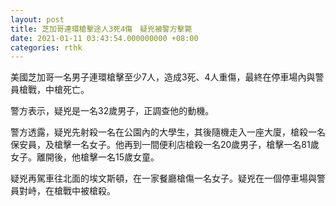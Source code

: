 ```yaml
---
layout: post
title: 芝加哥連環槍擊途人3死4傷　疑兇被警方擊斃
date: 2021-01-11 03:43:54.000000000 +08:00
categories: rthk
---
```


美國芝加哥一名男子連環槍擊至少7人，造成3死、4人重傷，最終在停車場內與警員槍戰，中槍死亡。

警方表示，疑兇是一名32歲男子，正調查他的動機。

警方透露，疑兇先射殺一名在公園內的大學生，其後隨機走入一座大廈，槍殺一名保安員，及槍擊一名女子。他再到一間便利店槍殺一名20歲男子，槍擊一名81歲女子。離開後，他槍擊一名15歲女童。

疑兇再駕車往北面的埃文斯頓，在一家餐廳槍傷一名女子。疑兇在一個停車場與警員對峙，在槍戰中被槍殺。
